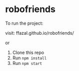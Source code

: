 # robofriends

To run the project:

visit: ffazal.github.io/robofriends/

or 

1. Clone this repo
2. Run `npm install`
3. Run `npm start`
